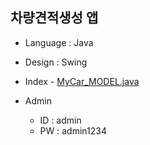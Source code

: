 ## 차량견적생성 앱

* Language : Java
* Design : Swing
* Index - [MyCar_MODEL.java](https://github.com/Frankle97/JCar_Estimate/blob/master/Portpolio/src/MyCar/MyCar_MODEL.java)

* Admin
  * ID : admin
  * PW : admin1234

